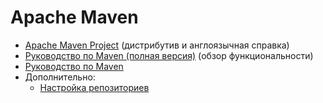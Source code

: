 # Apache Maven

* [Apache Maven Project](http://maven.apache.org/index.html) (дистрибутив и англоязычная справка)
* [Руководство по Maven (полная версия)](https://proselyte.net/tutorials/maven/) (обзор функциональности)
* [Руководство по Maven](http://www.apache-maven.ru)
* Дополнительно:
  * [Настройка репозиториев](https://habr.com/post/339902/)
 

